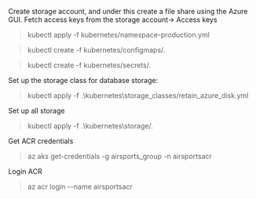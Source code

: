 Create storage account, and under this create a file share using the Azure GUI. Fetch access keys from the storage account-> Access keys
 
> kubectl apply -f kubernetes/namespace-production.yml

> kubectl create -f kubernetes/configmaps/.

> kubectl create -f kubernetes/secrets/. 


Set up the storage class for database storage:

> kubectl apply -f .\kubernetes\storage_classes/retain_azure_disk.yml

Set up all storage

> kubectl apply -f .\kubernetes\storage/.

Get ACR credentials

> az aks get-credentials -g airsports_group -n airsportsacr

Login ACR

> az acr login --name airsportsacr